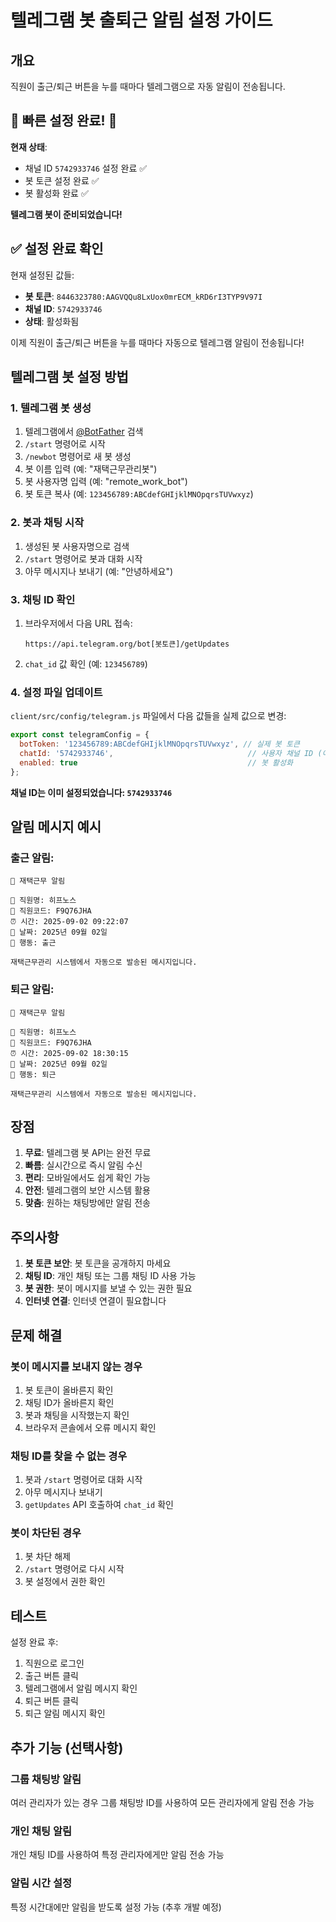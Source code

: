 # 텔레그램 봇 출퇴근 알림 설정 가이드

## 개요
직원이 출근/퇴근 버튼을 누를 때마다 텔레그램으로 자동 알림이 전송됩니다.

## 🚀 빠른 설정 완료! 🎉

**현재 상태**: 
- 채널 ID `5742933746` 설정 완료 ✅
- 봇 토큰 설정 완료 ✅
- 봇 활성화 완료 ✅

**텔레그램 봇이 준비되었습니다!**

## ✅ 설정 완료 확인

현재 설정된 값들:
- **봇 토큰**: `8446323780:AAGVQQu8LxUox0mrECM_kRD6rI3TYP9V97I`
- **채널 ID**: `5742933746`
- **상태**: 활성화됨

이제 직원이 출근/퇴근 버튼을 누를 때마다 자동으로 텔레그램 알림이 전송됩니다!

## 텔레그램 봇 설정 방법

### 1. 텔레그램 봇 생성
1. 텔레그램에서 [@BotFather](https://t.me/botfather) 검색
2. `/start` 명령어로 시작
3. `/newbot` 명령어로 새 봇 생성
4. 봇 이름 입력 (예: "재택근무관리봇")
5. 봇 사용자명 입력 (예: "remote_work_bot")
6. 봇 토큰 복사 (예: `123456789:ABCdefGHIjklMNOpqrsTUVwxyz`)

### 2. 봇과 채팅 시작
1. 생성된 봇 사용자명으로 검색
2. `/start` 명령어로 봇과 대화 시작
3. 아무 메시지나 보내기 (예: "안녕하세요")

### 3. 채팅 ID 확인
1. 브라우저에서 다음 URL 접속:
   ```
   https://api.telegram.org/bot[봇토큰]/getUpdates
   ```
2. `chat_id` 값 확인 (예: `123456789`)

### 4. 설정 파일 업데이트
`client/src/config/telegram.js` 파일에서 다음 값들을 실제 값으로 변경:

```javascript
export const telegramConfig = {
  botToken: '123456789:ABCdefGHIjklMNOpqrsTUVwxyz', // 실제 봇 토큰
  chatId: '5742933746',                              // 사용자 채널 ID (이미 설정됨)
  enabled: true                                      // 봇 활성화
};
```

**채널 ID는 이미 설정되었습니다: `5742933746`**

## 알림 메시지 예시

### 출근 알림:
```
🚨 재택근무 알림

👤 직원명: 히프노스
🔢 직원코드: F9Q76JHA
⏰ 시간: 2025-09-02 09:22:07
📅 날짜: 2025년 09월 02일
🎯 행동: 출근

재택근무관리 시스템에서 자동으로 발송된 메시지입니다.
```

### 퇴근 알림:
```
🚨 재택근무 알림

👤 직원명: 히프노스
🔢 직원코드: F9Q76JHA
⏰ 시간: 2025-09-02 18:30:15
📅 날짜: 2025년 09월 02일
🎯 행동: 퇴근

재택근무관리 시스템에서 자동으로 발송된 메시지입니다.
```

## 장점

1. **무료**: 텔레그램 봇 API는 완전 무료
2. **빠름**: 실시간으로 즉시 알림 수신
3. **편리**: 모바일에서도 쉽게 확인 가능
4. **안전**: 텔레그램의 보안 시스템 활용
5. **맞춤**: 원하는 채팅방에만 알림 전송

## 주의사항

1. **봇 토큰 보안**: 봇 토큰을 공개하지 마세요
2. **채팅 ID**: 개인 채팅 또는 그룹 채팅 ID 사용 가능
3. **봇 권한**: 봇이 메시지를 보낼 수 있는 권한 필요
4. **인터넷 연결**: 인터넷 연결이 필요합니다

## 문제 해결

### 봇이 메시지를 보내지 않는 경우
1. 봇 토큰이 올바른지 확인
2. 채팅 ID가 올바른지 확인
3. 봇과 채팅을 시작했는지 확인
4. 브라우저 콘솔에서 오류 메시지 확인

### 채팅 ID를 찾을 수 없는 경우
1. 봇과 `/start` 명령어로 대화 시작
2. 아무 메시지나 보내기
3. `getUpdates` API 호출하여 `chat_id` 확인

### 봇이 차단된 경우
1. 봇 차단 해제
2. `/start` 명령어로 다시 시작
3. 봇 설정에서 권한 확인

## 테스트

설정 완료 후:
1. 직원으로 로그인
2. 출근 버튼 클릭
3. 텔레그램에서 알림 메시지 확인
4. 퇴근 버튼 클릭
5. 퇴근 알림 메시지 확인

## 추가 기능 (선택사항)

### 그룹 채팅방 알림
여러 관리자가 있는 경우 그룹 채팅방 ID를 사용하여 모든 관리자에게 알림 전송 가능

### 개인 채팅 알림
개인 채팅 ID를 사용하여 특정 관리자에게만 알림 전송 가능

### 알림 시간 설정
특정 시간대에만 알림을 받도록 설정 가능 (추후 개발 예정)
